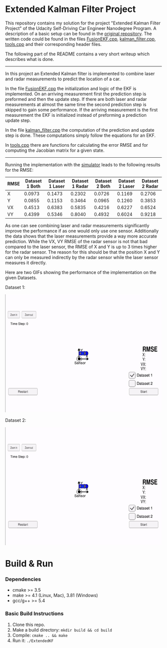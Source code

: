 # Extended Kalman Filter Project

This repository contains my solution for the project "Extended Kalman Filter Project" of the Udacity Self-Driving Car Engineer Nanodegree Program. A description of a basic setup can be found in the [original repository](https://github.com/udacity/CarND-Extended-Kalman-Filter-Project). The written code could be found in the files [FusionEKF.cpp](./src/FusionEKF.cpp), [kalman_filter.cpp](./src/kalman_filter.cpp), [tools.cpp](./src/tools.cpp) and their corresponding header files.

The following part of the README contains a very short writeup which describes what is done.

---

In this project an Extended Kalman filter is implemented to combine laser and radar measurements to predict the location of a car.

In the file [FusionEKF.cpp](./src/FusionEKF.cpp) the initialization and logic of the EKF is implemented. On an arriving measurement first the prediction step is preformed and then the update step. If there are both laser and radar measurements at almost the same time the second prediction step is skipped to gain some performance. If the arriving measurement is the first measurement the EKF is initialized instead of preforming a prediction update step.

In the file [kalman_filter.cpp](./src/kalman_filter.cpp) the computation of the prediction and update step is done. These computations simply follow the equations for an EKF.

In [tools.cpp](./src/tools.cpp) there are functions for calculating the error RMSE and for computing the Jacobian matrix for a given state.

---

Running the implementation with the [simulator](https://github.com/udacity/self-driving-car-sim/releases) leads to the following results for the RMSE:


| RMSE | Dataset 1 Both | Dataset 1 Laser | Dataset 1 Radar | Dataset 2 Both | Dataset 2 Laser | Dataset 2 Radar |
|------|----------------|-----------------|-----------------|----------------|-----------------|-----------------|
| X    | 0.0973         | 0.1473          | 0.2302          | 0.0726         | 0.1169          | 0.2706          |
| Y    | 0.0855         | 0.1153          | 0.3464          | 0.0965         | 0.1260          | 0.3853          |
| VX   | 0.4513         | 0.6383          | 0.5835          | 0.4216         | 0.6227          | 0.6524          |
| VY   | 0.4399         | 0.5346          | 0.8040          | 0.4932         | 0.6024          | 0.9218          |

As one can see combining laser and radar measurements significantly improve the performance if as one would only use one sensor. Additionally the data shows that the laser measurements provide a way more accurate prediction. While the VX, VY RMSE of the radar sensor is not that bad compared to the laser sensor, the RMSE of X and Y is up to 3 times higher for the radar sensor. The reason for this should be that the position X and Y can only be measured indirectly by the radar sensor while the laser sensor measures it directly.

Here are two GIFs showing the performance of the implementation on the given Datasets.

Dataset 1:

![](./P6_laser_rader_data1.gif)

Dataset 2:

![](./P6_laser_rader_data1.gif)

# Build & Run

### Dependencies

* cmake >= 3.5
* make >= 4.1 (Linux, Mac), 3.81 (Windows)
* gcc/g++ >= 5.4

### Basic Build Instructions

1. Clone this repo.
2. Make a build directory: `mkdir build && cd build`
3. Compile: `cmake .. && make`
4. Run it: `./ExtendedKF `
